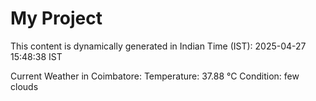 # My Project

This content is dynamically generated in Indian Time (IST): 2025-04-27 15:48:38 IST


Current Weather in Coimbatore:
Temperature: 37.88 °C
Condition: few clouds
